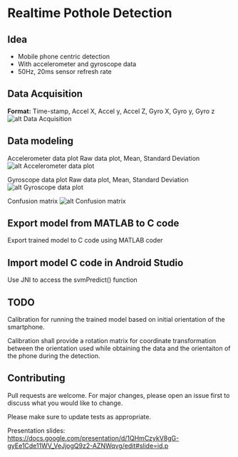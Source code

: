 # Realtime Pothole Detection

## Idea
* Mobile phone centric detection 
* With accelerometer and gyroscope data
* 50Hz, 20ms sensor refresh rate


## Data Acquisition
__Format:__ Time-stamp, Accel X, Accel y, Accel Z, Gyro X, Gyro y, Gyro z 
![alt Data Acquisition](https://user-images.githubusercontent.com/7314342/84469528-debd9c80-ac9e-11ea-8f25-9d5a15c2948d.png)


## Data modeling 
Accelerometer data plot Raw data plot, Mean, Standard Deviation
![alt Accelerometer data plot](https://user-images.githubusercontent.com/7314342/84470416-f26a0280-aca0-11ea-8fc1-d0a50099a787.png)

Gyroscope data plot Raw data plot, Mean, Standard Deviation
![alt Gyroscope data plot](https://user-images.githubusercontent.com/7314342/84470469-0a418680-aca1-11ea-9ade-d4b96ba2bf5a.png)

Confusion matrix
![alt Confusion matrix](https://user-images.githubusercontent.com/7314342/84469612-1af0fd00-ac9f-11ea-8e7d-966416111ba9.png)

## Export model from MATLAB to C code
Export trained model to C code using MATLAB coder

## Import model C code in Android Studio
Use JNI to access the svmPredict() function

## TODO 
Calibration for running the trained model based on initial orientation of the smartphone.

Calibration shall provide a rotation matrix for coordinate transformation between the orientation used while obtaining the data and the orientaiton of the phone during the detection.


## Contributing
Pull requests are welcome. For major changes, please open an issue first to discuss what you would like to change.

Please make sure to update tests as appropriate.

Presentation slides:
https://docs.google.com/presentation/d/1QHmCzykV8gG-gyEe1Cde11WV_VeJjogQ9z2-AZNWqvg/edit#slide=id.p


